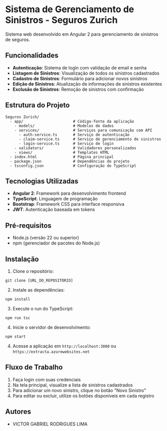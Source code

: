 # Sistema de Gerenciamento de Sinistros - Seguros Zurich

Sistema web desenvolvido em Angular 2 para gerenciamento de sinistros de seguros.

## Funcionalidades

- **Autenticação**: Sistema de login com validação de email e senha
- **Listagem de Sinistros**: Visualização de todos os sinistros cadastrados
- **Cadastro de Sinistros**: Formulário para adicionar novos sinistros
- **Edição de Sinistros**: Atualização de informações de sinistros existentes
- **Exclusão de Sinistros**: Remoção de sinistros com confirmação

## Estrutura do Projeto

```
Seguros Zurich/
  - app/                      # Código-fonte da aplicação
    - models/                 # Modelos de dados
    - services/               # Serviços para comunicação com API
      - auth-service.ts       # Serviço de autenticação
      - claim-service.ts      # Serviço de gerenciamento de sinistros
      - login-service.ts      # Serviço de login
    - validators/             # Validadores personalizados
    - views/                  # Templates HTML
  - index.html                # Página principal
  - package.json              # Dependências do projeto
  - tsconfig.json             # Configuração do TypeScript
```

## Tecnologias Utilizadas

- **Angular 2**: Framework para desenvolvimento frontend
- **TypeScript**: Linguagem de programação
- **Bootstrap**: Framework CSS para interface responsiva
- **JWT**: Autenticação baseada em tokens

## Pré-requisitos

- Node.js (versão 22 ou superior)
- npm (gerenciador de pacotes do Node.js)

## Instalação

1. Clone o repositório:
```
git clone [URL_DO_REPOSITÓRIO]
```

2. Instale as dependências:
```
npm install
```

3. Execute o run do TypeScript:
```
npm run tsc
```

4. Inicie o servidor de desenvolvimento:
```
npm start
```

4. Acesse a aplicação em `http://localhost:3000` ou `https://extracta.azurewebsites.net`

## Fluxo de Trabalho

1. Faça login com suas credenciais
2. Na tela principal, visualize a lista de sinistros cadastrados
3. Para adicionar um novo sinistro, clique no botão "Novo Sinistro"
4. Para editar ou excluir, utilize os botões disponíveis em cada registro

## Autores

- VICTOR GABRIEL RODRIGUES LIMA